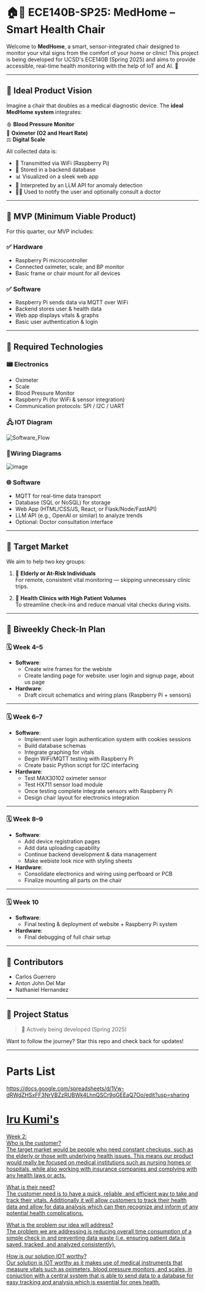 # 🏠💉 ECE140B-SP25: MedHome – Smart Health Chair

Welcome to **MedHome**, a smart, sensor-integrated chair designed to monitor your vital signs from the comfort of your home or clinic! This project is being developed for UCSD's ECE140B (Spring 2025) and aims to provide accessible, real-time health monitoring with the help of IoT and AI. 🚀

---

## 🌟 Ideal Product Vision

Imagine a chair that doubles as a medical diagnostic device. The **ideal MedHome system** integrates:

🩸 **Blood Pressure Monitor**  
🧠 **Oximeter (O2 and Heart Rate)**  
⚖️ **Digital Scale**  

All collected data is:

- 📡 Transmitted via WiFi (Raspberry Pi)
- 💽 Stored in a backend database
- 📊 Visualized on a sleek web app
- 🧠 Interpreted by an LLM API for anomaly detection
- 👨‍⚕️ Used to notify the user and optionally consult a doctor

---

## 🔨 MVP (Minimum Viable Product)

For this quarter, our MVP includes:

### ✅ Hardware
- Raspberry Pi microcontroller
- Connected oximeter, scale, and BP monitor
- Basic frame or chair mount for all devices

### ✅ Software
- Raspberry Pi sends data via MQTT over WiFi
- Backend stores user & health data
- Web app displays vitals & graphs
- Basic user authentication & login

---

## 🧰 Required Technologies

### 📟 Electronics
- Oximeter
- Scale
- Blood Pressure Monitor
- Raspberry Pi (for WiFi & sensor integration)
- Communication protocols: SPI / I2C / UART

### 🖧 IOT Diagram
![Software_Flow](https://github.com/user-attachments/assets/a7d054f8-ad7b-44a9-a929-303ac8f96739)

### 🔌Wiring Diagrams
![image](https://github.com/user-attachments/assets/816134a4-8f80-43ed-8bed-1a683591c899)

### 🌐 Software
- MQTT for real-time data transport
- Database (SQL or NoSQL) for storage
- Web App (HTML/CSS/JS, React, or Flask/Node/FastAPI)
- LLM API (e.g., OpenAI or similar) to analyze trends
- Optional: Doctor consultation interface

---

## 🎯 Target Market

We aim to help two key groups:

1. 👵 **Elderly or At-Risk Individuals**  
   For remote, consistent vital monitoring — skipping unnecessary clinic trips.

2. 🏥 **Health Clinics with High Patient Volumes**  
   To streamline check-ins and reduce manual vital checks during visits.

---

## 📆 Biweekly Check-In Plan

### 🗓️ Week 4–5
- **Software**:  
  - Create wire frames for the webiste
  - Create landing page for website: user login and signup page, about us page
- **Hardware**:  
  - Draft circuit schematics and wiring plans (Raspberry Pi + sensors)

---

### 🗓️ Week 6–7
- **Software**:  
  - Implement user login authentication system with cookies sessions 
  - Build database schemas
  - Integrate graphing for vitals  
  - Begin WiFi/MQTT testing with Raspberry Pi 
  - Create basic Python script for I2C interfacing 
- **Hardware**:  
  - Test MAX30102 oximeter sensor 
  - Test HX711 sensor load module 
  - Once testing complete integrate sensors with Raspberry Pi
  - Design chair layout for electronics integration 

---

### 🗓️ Week 8–9
- **Software**:
  - Add device registration pages
  - Add data uploading capability
  - Continue backend development & data management
  - Make webiste look nice with styling sheets
- **Hardware**:  
  - Consolidate electronics and wiring using perfboard or PCB 
  - Finalize mounting all parts on the chair

---

### 🗓️ Week 10
- **Software**:  
  - Final testing & deployment of website + Raspberry Pi system  
- **Hardware**:  
  - Final debugging of full chair setup  

---

## 🙌 Contributors

- Carlos Guerrero  
- Anton John Del Mar
- Nathaniel Hernandez

---

## 📌 Project Status

> 🚧 Actively being developed (Spring 2025)

Want to follow the journey? Star this repo and check back for updates!

---

# Parts List
<a href = "https://docs.google.com/spreadsheets/d/1Vw-dRWdZHSxFF3NrVBZzRUBWk4LhnQSCr9qGEEaQ7Oo/edit?usp=sharing" target = "_blank">
https://docs.google.com/spreadsheets/d/1Vw-dRWdZHSxFF3NrVBZzRUBWk4LhnQSCr9qGEEaQ7Oo/edit?usp=sharing 

# Iru Kumi's
Week 2: <br>
Who is the customer? <br>
The target market would be people who need constant checkups, such as the elderly or those with underlying health issues. This means our product would really be focused on medical institutions such as nursing homes or hospitals, while also working with insurance companies and complying with any health laws or acts.  <br>

What is their need? <br>
The customer need is to have a quick, reliable, and efficient way to take and track their vitals. Additionally it will allow customers to track their health data and allow for data analysis which can then recognize and inform of any potential health complications. <br>

What is the problem our idea will address? <br>
The problem we are addressing is reducing overall time consumption of a simple check in and preventing data waste (i.e. ensuring patient data is saved, tracked, and analyzed consistently). <br>

How is our solution IOT worthy? <br>
Our solution is IOT worthy as it makes use of medical instruments that measure vitals such as oximeters, blood pressure monitors, and scales, in conjuction with a central system that is able to send data to a database for easy tracking and analysis which is essential for ones health. <br>


